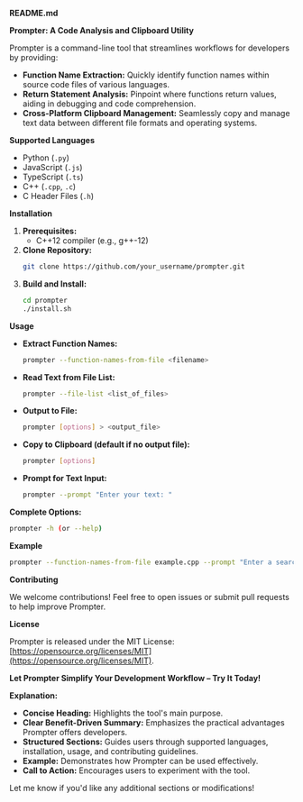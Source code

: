 **README.md**

**Prompter: A Code Analysis and Clipboard Utility**

Prompter is a command-line tool that streamlines workflows for developers by providing:

* **Function Name Extraction:** Quickly identify function names within source code files of various languages.
* **Return Statement Analysis:** Pinpoint where functions return values, aiding in debugging and code comprehension.
* **Cross-Platform Clipboard Management:** Seamlessly copy and manage text data between different file formats and operating systems.

**Supported Languages**

* Python (`.py`)
* JavaScript (`.js`)
* TypeScript (`.ts`)
* C++ (`.cpp`, `.c`)
* C Header Files (`.h`)

**Installation**

1. **Prerequisites:** 
   * C++12 compiler (e.g., g++-12)
2. **Clone Repository:**
   ```bash
   git clone https://github.com/your_username/prompter.git
   ```
3. **Build and Install:**
   ```bash
   cd prompter
   ./install.sh
   ```

**Usage**

* **Extract Function Names:**
   ```bash
   prompter --function-names-from-file <filename>
   ```
* **Read Text from File List:**
   ```bash 
   prompter --file-list <list_of_files>
   ```
* **Output to File:**
   ```bash
   prompter [options] > <output_file>
   ``` 
* **Copy to Clipboard (default if no output file):**
    ```bash
    prompter [options]
    ```
* **Prompt for Text Input:**
  ```bash
  prompter --prompt "Enter your text: "
  ```

**Complete Options:**
```bash
prompter -h (or --help)
```

**Example**

```bash
prompter --function-names-from-file example.cpp --prompt "Enter a search term: " > results.txt
```

**Contributing**

We welcome contributions! Feel free to open issues or submit pull requests to help improve Prompter.

**License**

Prompter is released under the MIT License: [https://opensource.org/licenses/MIT](https://opensource.org/licenses/MIT).

**Let Prompter Simplify Your Development Workflow – Try It Today!**

**Explanation:**

* **Concise Heading:** Highlights the tool's main purpose.
* **Clear Benefit-Driven Summary:** Emphasizes the practical advantages Prompter offers developers.
* **Structured Sections:** Guides users through supported languages, installation, usage, and contributing guidelines.
* **Example:** Demonstrates how Prompter can be used effectively.
* **Call to Action:** Encourages users to experiment with the tool. 

Let me know if you'd like any additional sections or modifications! 
